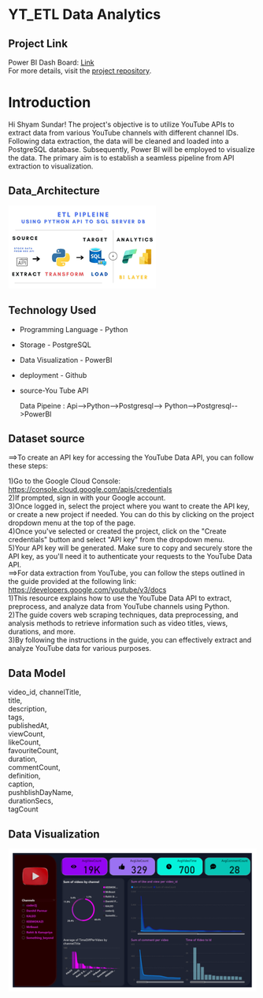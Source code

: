 
# YT_ETL Data Analytics

## Project Link
Power BI Dash Board: [Link](https://app.powerbi.com/links/qLs5SvBDqt?ctid=d6011d6b-35d1-495c-a859-c8b56d77536b&pbi_source=linkShare&bookmarkGuid=e16ab9b5-1e70-4e2b-8d00-2fece18ab6ac)<br>
For more details, visit the [project repository](https://github.com/Shyam414/YT_Data).

# Introduction

Hi Shyam Sundar! The project's objective is to utilize YouTube APIs to extract data from various YouTube channels with different channel IDs. Following data extraction, the data will be cleaned and loaded into a PostgreSQL database. Subsequently, Power BI will be employed to visualize the data. The primary aim is to establish a seamless pipeline from API extraction to visualization.

## Data_Architecture
<img src="img.png">


## Technology Used
- Programming Language - Python
- Storage - PostgreSQL
- Data Visualization - PowerBI
- deployment - Github
- source-You Tube API

  Data Pipeine : Api-->Python-->Postgresql--> Python-->Postgresql-->PowerBI

## Dataset source
==>To create an API key for accessing the YouTube Data API, you can follow these steps:

1)Go to the Google Cloud Console: https://console.cloud.google.com/apis/credentials  
2)If prompted, sign in with your Google account.<br>
3)Once logged in, select the project where you want to create the API key, or create a new project if needed. You can do this by clicking on the project dropdown menu at the top of the page.<br>
4)Once you've selected or created the project, click on the "Create credentials" button and select "API key" from the dropdown menu.<br>
5)Your API key will be generated. Make sure to copy and securely store the API key, as you'll need it to authenticate your requests to the YouTube Data API.<br>
==>For data extraction from YouTube, you can follow the steps outlined in the guide provided at the following link: https://developers.google.com/youtube/v3/docs <br>
1)This resource explains how to use the YouTube Data API to extract, preprocess, and analyze data from YouTube channels using Python. <br>2)The guide covers web scraping techniques, data preprocessing, and analysis methods to retrieve information such as video titles, views, durations, and more. <br>3)By following the instructions in the guide, you can effectively extract and analyze YouTube data for various purposes.

## Data Model
video_id,
    channelTitle,<br>
    title,<br>
    description,<br>
    tags,<br>
    publishedAt,<br>
    viewCount,<br>
    likeCount,<br>
    favouriteCount,<br>
    duration,<br>
    commentCount,<br>
    definition,<br>
    caption,<br>
    pushblishDayName,<br>
    durationSecs,<br>
    tagCount 

## Data Visualization
<img src="YT DB.gif">
